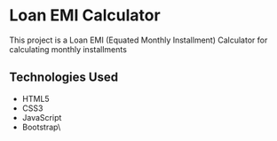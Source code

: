 # Loan EMI Calculator

This project is a Loan EMI (Equated Monthly Installment) Calculator for calculating monthly installments 

## Technologies Used

- HTML5
- CSS3
- JavaScript
- Bootstrap\


  
